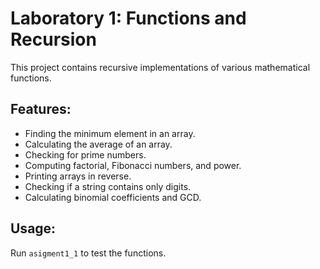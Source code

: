 # Laboratory 1: Functions and Recursion

This project contains recursive implementations of various mathematical functions.

## Features:
- Finding the minimum element in an array.
- Calculating the average of an array.
- Checking for prime numbers.
- Computing factorial, Fibonacci numbers, and power.
- Printing arrays in reverse.
- Checking if a string contains only digits.
- Calculating binomial coefficients and GCD.

## Usage:
Run `asigment1_1` to test the functions.
